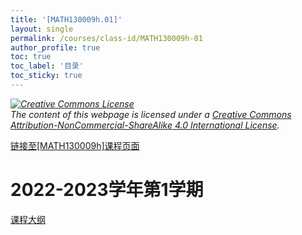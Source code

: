 ```yaml
---
title: '[MATH130009h.01]'
layout: single
permalink: /courses/class-id/MATH130009h-01
author_profile: true
toc: true
toc_label: '目录'
toc_sticky: true
---
```


<div class='notice--warning'>
	<p><i><a rel='license' href='http://creativecommons.org/licenses/by-nc-sa/4.0/'><img alt='Creative Commons License' style='border-width:0' src='https://i.creativecommons.org/l/by-nc-sa/4.0/88x31.png' /></a><br /> The content of this webpage is licensed under a <a rel='license' href='http://creativecommons.org/licenses/by-nc-sa/4.0/'>Creative Commons Attribution-NonCommercial-ShareAlike 4.0 International License</a>.</i></p>
</div>

<a href='https://fdu-math.github.io/courses/MATH130009h'>链接至[MATH130009h]课程页面<a>

# 2022-2023学年第1学期

<a href='https://fdu-math.github.io/courses/syllabus/MATH130009h.01-2022-2023-1 (Encrypted).pdf'>课程大纲</a>
